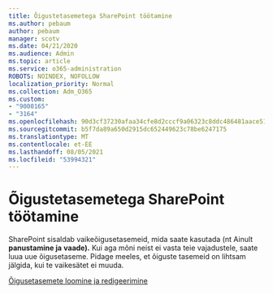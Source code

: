 ```yaml
---
title: Õigustetasemetega SharePoint töötamine
ms.author: pebaum
author: pebaum
manager: scotv
ms.date: 04/21/2020
ms.audience: Admin
ms.topic: article
ms.service: o365-administration
ROBOTS: NOINDEX, NOFOLLOW
localization_priority: Normal
ms.collection: Adm_O365
ms.custom:
- "9000165"
- "3164"
ms.openlocfilehash: 90d3cf37230afaa34cfe8d2cccf9a06323c8ddc486481aace514086cd4fa19ab
ms.sourcegitcommit: b5f7da89a650d2915dc652449623c78be6247175
ms.translationtype: MT
ms.contentlocale: et-EE
ms.lasthandoff: 08/05/2021
ms.locfileid: "53994321"
---
```

# <a name="working-with-sharepoint-permission-levels"></a>Õigustetasemetega SharePoint töötamine

SharePoint sisaldab vaikeõigusetasemeid, mida saate kasutada (nt Ainult **panustamine ja** **vaade).** Kui aga mõni neist ei vasta teie vajadustele, saate luua uue õigusetaseme. Pidage meeles, et õiguste tasemeid on lihtsam jälgida, kui te vaikesätet ei muuda.

[Õigusetasemete loomine ja redigeerimine](https://docs.microsoft.com/sharepoint/how-to-create-and-edit-permission-levels)